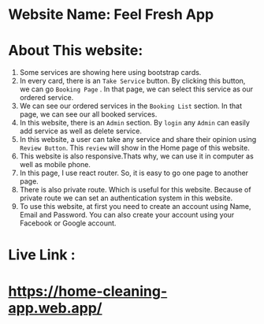 # Website Name:  Feel Fresh App

# About This website:
1. Some services are showing here using bootstrap cards.
2. In every card, there is an `Take Service` button. By clicking this button, we can go `Booking Page` . In that page, we can select this service as our ordered service.
3. We can see our ordered services in the `Booking List` section. In that page, we can see our all booked services.
4. In this website, there is an `Admin` section. By `login` any `Admin` can easily add service as well as delete service.
5. In this website, a user can take any service and share their opinion using `Review Button`. This `review` will show in the Home page of this website.
6. This website is also responsive.Thats why, we can use it in computer as well as mobile phone.
7. In this page, I use react router. So, it is easy to go one page to another page.
8. There is also private route. Which is useful for this website. Because of private route we can set an authentication system in this website. 
9. To use this website, at first you need to create an account using Name, Email and Password. You can also create your account using your Facebook or Google account.


# Live Link : 
# https://home-cleaning-app.web.app/
